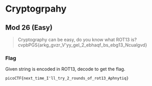 # Cryptogrpahy

## Mod 26 (Easy)
>Cryptography can be easy, do you know what ROT13 is? cvpbPGS{arkg_gvzr_V'yy_gel_2_ebhaqf_bs_ebg13_Ncualgvd}

### Flag
Given string is encoded in ROT13, decode to get the flag.
```
picoCTF{next_time_I'll_try_2_rounds_of_rot13_Aphnytiq}
```
<br>
<br>





